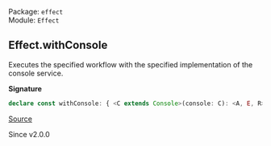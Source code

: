 Package: `effect`<br />
Module: `Effect`<br />

## Effect.withConsole

Executes the specified workflow with the specified implementation of the
console service.

**Signature**

```ts
declare const withConsole: { <C extends Console>(console: C): <A, E, R>(effect: Effect<A, E, R>) => Effect<A, E, R>; <A, E, R, C extends Console>(effect: Effect<A, E, R>, console: C): Effect<A, E, R>; }
```

[Source](https://github.com/Effect-TS/effect/tree/main/packages/effect/src/Effect.ts#L6668)

Since v2.0.0